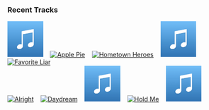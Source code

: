 ### Recent Tracks
[<img src='https://github.com/atfinke/atfinke/blob/master/placeholder.jpeg?raw=true' width='16%' height='16%' alt='WHAT YOU GONNA DO???'>](https://www.last.fm/music/bastille/_/what%2byou%2bgonna%2bdo%253f%253f%253f)&nbsp;&nbsp;&nbsp;&nbsp;[<img src='https://lastfm.freetls.fastly.net/i/u/300x300/db1986e7806dc7e326247b628aed8559.png' width='16%' height='16%' alt='Apple Pie'>](https://www.last.fm/music/midi%2bmatilda/_/apple%2bpie)&nbsp;&nbsp;&nbsp;&nbsp;[<img src='https://lastfm.freetls.fastly.net/i/u/300x300/0f926839f98a715f3763ef1899bd6b7a.png' width='16%' height='16%' alt='Hometown Heroes'>](https://www.last.fm/music/moon%2btaxi/_/hometown%2bheroes)&nbsp;&nbsp;&nbsp;&nbsp;[<img src='https://github.com/atfinke/atfinke/blob/master/placeholder.jpeg?raw=true' width='16%' height='16%' alt='Safe'>](https://www.last.fm/music/bay%2bledges/_/safe)&nbsp;&nbsp;&nbsp;&nbsp;[<img src='https://lastfm.freetls.fastly.net/i/u/300x300/7f56123d498bb6f28b68cd295ca02c57.png' width='16%' height='16%' alt='Favorite Liar'>](https://www.last.fm/music/the%2bwrecks/_/favorite%2bliar)&nbsp;&nbsp;&nbsp;&nbsp;<br>[<img src='https://lastfm.freetls.fastly.net/i/u/300x300/a403ed8dc35a178477dd68b97d53a2dc.png' width='16%' height='16%' alt='Alright'>](https://www.last.fm/music/judah%2b%2526%2bthe%2blion/_/alright)&nbsp;&nbsp;&nbsp;&nbsp;[<img src='https://lastfm.freetls.fastly.net/i/u/300x300/774928f0feeb8ad3123f49c70ee708fe.png' width='16%' height='16%' alt='Daydream'>](https://www.last.fm/music/the%2baces/_/daydream)&nbsp;&nbsp;&nbsp;&nbsp;[<img src='https://github.com/atfinke/atfinke/blob/master/placeholder.jpeg?raw=true' width='16%' height='16%' alt='Vowels (and the Importance of Being Me)'>](https://www.last.fm/music/hunny/_/vowels%2b%2528and%2bthe%2bimportance%2bof%2bbeing%2bme%2529)&nbsp;&nbsp;&nbsp;&nbsp;[<img src='https://lastfm.freetls.fastly.net/i/u/300x300/aaa6b6ed8bf04880a6db5dfb4bbf5e32.png' width='16%' height='16%' alt='Hold Me'>](https://www.last.fm/music/vistas/_/hold%2bme)&nbsp;&nbsp;&nbsp;&nbsp;[<img src='https://github.com/atfinke/atfinke/blob/master/placeholder.jpeg?raw=true' width='16%' height='16%' alt='Level Of Concern'>](https://www.last.fm/music/twenty%2bone%2bpilots/_/level%2bof%2bconcern)&nbsp;&nbsp;&nbsp;&nbsp;<br>